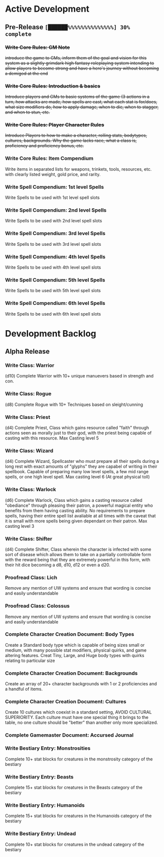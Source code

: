 # Active Development

## Pre-Release ```[██████%%%%%%%%%%%%%%] 30% complete``` 

### ~~Write Core Rules: GM Note~~
~~introduce the game to GMs, inform them of the goal and vision for this system as
a slightly grimdark high fantasy roleplaying system intending to allow players
to become strong and have a hero's journey without becoming a demigod at the end~~

### ~~Write Core Rules: Introduction & basics~~
~~Introduce players and GMs to basic systems of the game (3 actions in a turn, 
how attacks are made, how spells are cast, what each stat is for/does, what
size modifiers do, how to apply damage, when to die, when to stagger, and when
to stun, etc.~~

### ~~Write Core Rules: Player Character Rules~~
~~Introduce Players to how to make a character, rolling stats, bodytypes,
cultures, backgrounds. Why the game lacks race, what a class is, proficiency
and proficiency bonus, etc.~~

### Write Core Rules: Item Compendium
Write items in separated lists for weapons, trinkets, tools, resources, etc. 
with clearly listed weight, gold price, and rarity.

### Write Spell Compendium: 1st level Spells
Write Spells to be used with 1st level spell slots

### Write Spell Compendium: 2nd level Spells
Write Spells to be used with 2nd level spell slots

### Write Spell Compendium: 3rd level Spells
Write Spells to be used with 3rd level spell slots

### Write Spell Compendium: 4th level Spells
Write Spells to be used with 4th level spell slots

### Write Spell Compendium: 5th level Spells
Write Spells to be used with 5th level spell slots

### Write Spell Compendium: 6th level Spells
Write Spells to be used with 6th level spell slots


# Development Backlog

## Alpha Release

### Write Class: Warrior 
(d10) Complete Warrior with 10+ unique manuevers based in strength and con.

### Write Class: Rogue
(d8) Complete Rogue with 10+ Techniques based on sleight/cunning

### Write Class: Priest
(d4) Complete Priest, Class which gains resource called "faith" through actions 
seen as morally just to their god, with the priest being capable of casting with
this resource. Max Casting level 5

### Write Class: Wizard
(d4) Complete Wizard, Spellcaster who must prepare all their spells during a 
long rest with exact amounts of "glyphs" they are capabel of writing in their
spellbook. Capable of preparing many low level spells, a few mid range spells,
or one high level spell. Max casting level 6 (At great physical toll)

### Write Class: Warlock
(d6) Complete Warlock, Class which gains a casting resource called "obediance"
through pleasing their patron, a powerful magical entity who benefits from them 
having casting ability. No requirements to prepare spells, having
their entire spell list avaliable at all times with the caveat that it is small
with more spells being given dependant on their patron. Max casting level 3

### Write Class: Shifter
(d4) Complete Shifter, Class wherein the character is infected with some sort of
disease which allows them to take on a partially controllable form with the
reward being that they are extremely powerful in this form, with their hit dice
becoming a d8, d10, d12 or even a d20.

### Proofread Class: Lich
Remove any mention of UW systems and ensure that wording is concise and
easily understandable

### Proofread Class: Colossus
Remove any mention of UW systems and ensure that wording is concise and
easily understandable

### Complete Character Creation Document: Body Types
Create a Standard body type which is capable of being sizes small or medium, 
with many possible stat modifiers, physical quirks, and game altering features. 
Creat Tiny, Large, and Huge body types with quirks relating to particular size

### Complete Character Creation Document: Backgrounds
Create an array of 20+ character backgrounds with 1 or 2 proficiencies and a 
handful of items.

### Complete Character Creation Document: Cultures
Create 10 cultures which coexist in a standard setting, AVOID CULTURAL 
SUPERIORITY. Each culture must have one special thing it brings to the table, no
one culture should be "better" than another only more specialized.

### Complete Gamemaster Document: Accursed Journal

### Write Bestiary Entry: Monstrosities
Complete 10+ stat blocks for creatures in the monstrosity category of the 
bestiary

### Write Bestiary Entry: Beasts
Complete 15+ stat blocks for creatures in the Beasts category of the 
bestiary

### Write Bestiary Entry: Humanoids
Complete 15+ stat blocks for creatures in the Humanoids category of the 
bestiary

### Write Bestiary Entry: Undead
Complete 10+ stat blocks for creatures in the undead category of the 
bestiary